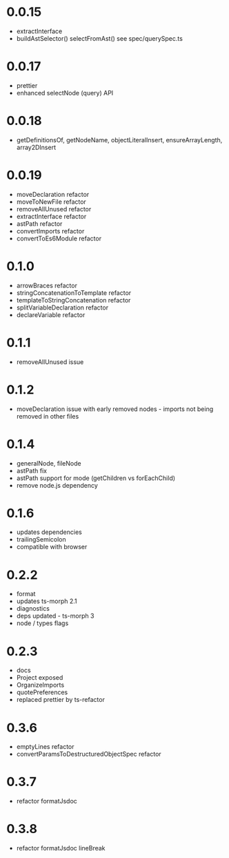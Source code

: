 # 0.0.15
 * extractInterface
 * buildAstSelector() selectFromAst() see spec/querySpec.ts

# 0.0.17

 * prettier
 * enhanced selectNode (query) API

# 0.0.18

 * getDefinitionsOf, getNodeName, objectLiteralInsert, ensureArrayLength, array2DInsert

# 0.0.19
 * moveDeclaration refactor
 * moveToNewFile refactor
 * removeAllUnused refactor
 * extractInterface refactor
 * astPath refactor
 * convertImports refactor
 * convertToEs6Module refactor

# 0.1.0
 * arrowBraces refactor
 * stringConcatenationToTemplate refactor
 * templateToStringConcatenation refactor
 * splitVariableDeclaration refactor
 * declareVariable refactor

# 0.1.1
 * removeAllUnused issue

# 0.1.2
 * moveDeclaration issue with early removed nodes - imports not being removed in other files

# 0.1.4
 * generalNode, fileNode
 * astPath fix
 * astPath support for mode (getChildren vs forEachChild)
 * remove node.js dependency

# 0.1.6
 * updates dependencies 
 * trailingSemicolon
 * compatible with browser

# 0.2.2
 * format
 * updates ts-morph 2.1
 * diagnostics
 * deps updated - ts-morph 3
 * node / types flags

# 0.2.3
 * docs
 * Project exposed
 * OrganizeImports
 * quotePreferences
 * replaced prettier by ts-refactor
 
# 0.3.6
 * emptyLines refactor
 * convertParamsToDestructuredObjectSpec refactor
 
# 0.3.7
 * refactor formatJsdoc

# 0.3.8
 * refactor formatJsdoc lineBreak